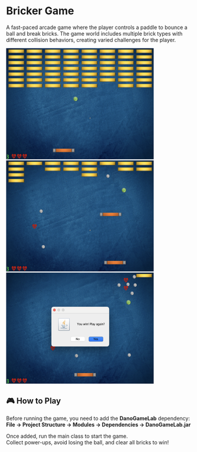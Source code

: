 # Bricker Game

A fast-paced arcade game where the player controls a paddle to bounce a ball and break bricks.
The game world includes multiple brick types with different collision behaviors, creating varied challenges for the player.

<p float="left">
  <img src="images/screenshot1.jpeg" width="400" height="300"/>
  <img src="images/screenshot2.jpeg" width="400" height="300"/>
  <img src="images/screenshot3.jpeg" width="400" height="300"/>
</p>

## 🎮 How to Play

Before running the game, you need to add the **DanoGameLab** dependency:  
**File → Project Structure → Modules → Dependencies → DanoGameLab.jar**

Once added, run the main class to start the game.  
Collect power-ups, avoid losing the ball, and clear all bricks to win!
